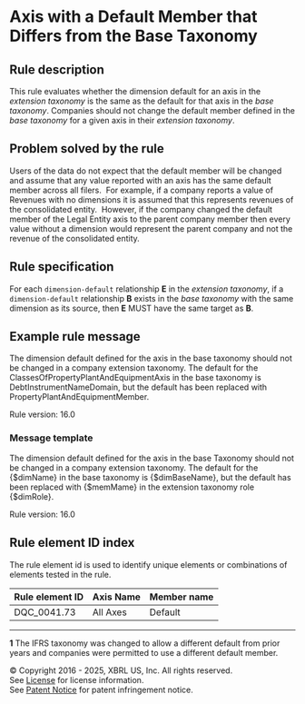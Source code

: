 # Axis with a Default Member that Differs from the Base Taxonomy  

## Rule description

This rule evaluates whether the dimension default for an axis in the _extension taxonomy_ is the same as the default for that axis in the _base taxonomy_.  Companies should not change the default member defined in the _base taxonomy_ for a given axis in their _extension taxonomy_. 

## Problem solved by the rule

Users of the data do not expect that the default member will be changed and assume that any value reported with an axis has the same default member across all filers.  For example, if a company reports a value of Revenues with no dimensions it is assumed that this represents revenues of the consolidated entity.  However, if the company changed the default member of the Legal Entity axis to the parent company member then every value without a dimension would represent the parent company and not the revenue of the consolidated entity.  

## Rule specification

For each `dimension-default` relationship **E** in the _extension taxonomy_, if a `dimension-default` relationship **B** exists in the _base taxonomy_ with the same dimension as its source, then **E** MUST have the same target as **B**.

## Example rule message

The dimension default defined for the axis in the base taxonomy should not be changed in a company extension taxonomy. The default for the ClassesOfPropertyPlantAndEquipmentAxis in the base taxonomy is DebtInstrumentNameDomain, but the default has been replaced with PropertyPlantAndEquipmentMember.  
  
Rule version: 16.0

### Message template

The dimension default defined for the axis in the base Taxonomy should not be changed in a company extension taxonomy. The default for the {$dimName} in the base taxonomy is {$dimBaseName}, but the default has been replaced with {$memMame} in the extension taxonomy role {$dimRole}.  
  
Rule version: 16.0

## Rule element ID index
The rule element id is used to identify unique elements or combinations of elements tested in the rule. 

| Rule element ID | Axis Name | Member name
| ---- | ---- | ---- |
| DQC_0041.73 | All Axes | Default

---
<a name="1"></a><b>1</b> The IFRS taxonomy was changed to allow a different default from prior years and companies were permitted to use a different default member.  

© Copyright 2016 - 2025, XBRL US, Inc. All rights reserved.   
See [License](https://xbrl.us/dqc-license) for license information.  
See [Patent Notice](https://xbrl.us/dqc-patent) for patent infringement notice.  
